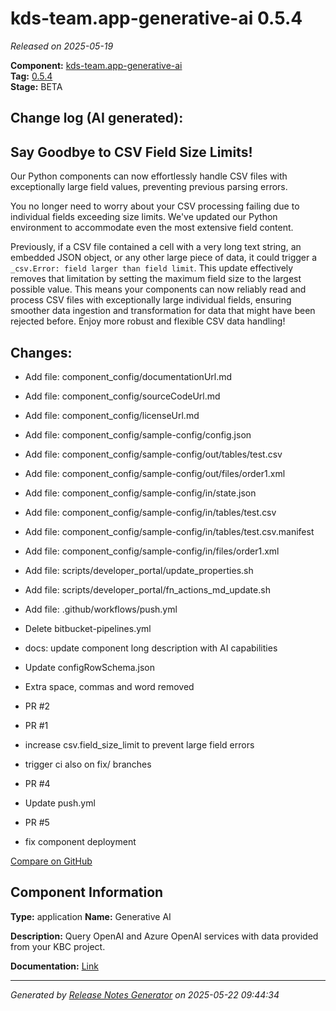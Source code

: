 #  kds-team.app-generative-ai 0.5.4

_Released on 2025-05-19_

**Component:** [kds-team.app-generative-ai](https://github.com/keboola/component-generative-ai)  
**Tag:** [0.5.4](https://github.com/keboola/component-generative-ai/releases/tag/0.5.4)  
**Stage:** BETA


## Change log (AI generated):
## Say Goodbye to CSV Field Size Limits!
Our Python components can now effortlessly handle CSV files with exceptionally large field values, preventing previous parsing errors.

You no longer need to worry about your CSV processing failing due to individual fields exceeding size limits. We've updated our Python environment to accommodate even the most extensive field content.

Previously, if a CSV file contained a cell with a very long text string, an embedded JSON object, or any other large piece of data, it could trigger a `_csv.Error: field larger than field limit`. This update effectively removes that limitation by setting the maximum field size to the largest possible value. This means your components can now reliably read and process CSV files with exceptionally large individual fields, ensuring smoother data ingestion and transformation for data that might have been rejected before. Enjoy more robust and flexible CSV data handling!



## Changes:



- Add file: component_config/documentationUrl.md 




- Add file: component_config/sourceCodeUrl.md 




- Add file: component_config/licenseUrl.md 




- Add file: component_config/sample-config/config.json 




- Add file: component_config/sample-config/out/tables/test.csv 




- Add file: component_config/sample-config/out/files/order1.xml 




- Add file: component_config/sample-config/in/state.json 




- Add file: component_config/sample-config/in/tables/test.csv 




- Add file: component_config/sample-config/in/tables/test.csv.manifest 




- Add file: component_config/sample-config/in/files/order1.xml 




- Add file: scripts/developer_portal/update_properties.sh 




- Add file: scripts/developer_portal/fn_actions_md_update.sh 




- Add file: .github/workflows/push.yml 




- Delete bitbucket-pipelines.yml 








- docs: update component long description with AI capabilities 




- Update configRowSchema.json 






- Extra space, commas and word removed 




- PR #2 




- PR #1 




- increase csv.field_size_limit to prevent large field errors 




- trigger ci also on fix/ branches 




- PR #4 




- Update push.yml 




- PR #5 




- fix component deployment 



[Compare on GitHub](https://github.com/keboola/component-generative-ai/compare/0.5.2...0.5.4)



## Component Information
**Type:** application
**Name:** Generative AI

**Description:** Query OpenAI and Azure OpenAI services with data provided from your KBC project.


**Documentation:** [Link](https://help.keboola.com/components/applications/ai/generative-ai/)



---
_Generated by [Release Notes Generator](https://github.com/keboola/release-notes-generator)
on 2025-05-22 09:44:34_